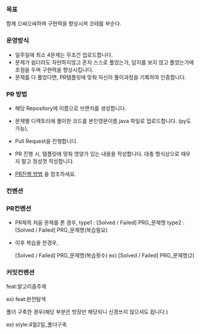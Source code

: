 ### 목표
함께 으쌰으쌰하며 구현력을 향상시켜 코테를 부순다.

### 운영방식
- 일주일에 최소 4문제는 무조건 업로드합니다.
- 문제가 쉽더라도 자만하지않고 혼자 스스로 풀었는가, 답지를 보지 않고 풀었는가에 초점을 두며 구현력을 향상시킵니다.
- 문제를 다 풀었다면, PR템플릿에 맞춰 자신의 풀이과정을 기록하여 인증합니다.

### PR 방법
- 해당 Repository에 이름으로 브랜치를 생성합니다.

- 문제별 디렉토리에 풀이한 코드를 본인영문이름.java 파일로 업로드합니다. (py도 가능),

- Pull Request을 진행합니다.

- PR 진행 시, 템플릿에 맞춰 영양가 있는 내용을 작성합니다. 대충 형식상으로 때우지 말고 정성껏 작성합니다.

- [PR진행 방법](https://github.com/woowacourse/woowacourse-docs/tree/main/precourse)
  을 참조하세요.

### 컨벤션

### PR컨벤션
  
- PR제목 처음 문제를 푼 경우,
    type1 : [Solved / Failed] PRG_문제명
    type2 : [Solved / Failed] PRG_문제명(복습필요)
  

- 이후 복습을 한경우,

    [Solved / Failed] PRG_문제명(복습횟수)
    ex) [Solved / Failed] PRG_문제명(2)


### 커밋컨벤션

feat:알고리즘주제

ex) feat:완전탐색

폴더 구축한 경우(해당 부분은 방장만 해당되니 신경쓰지 않으셔도 됩니다.)

ex) style:4월2일_폴더구축
